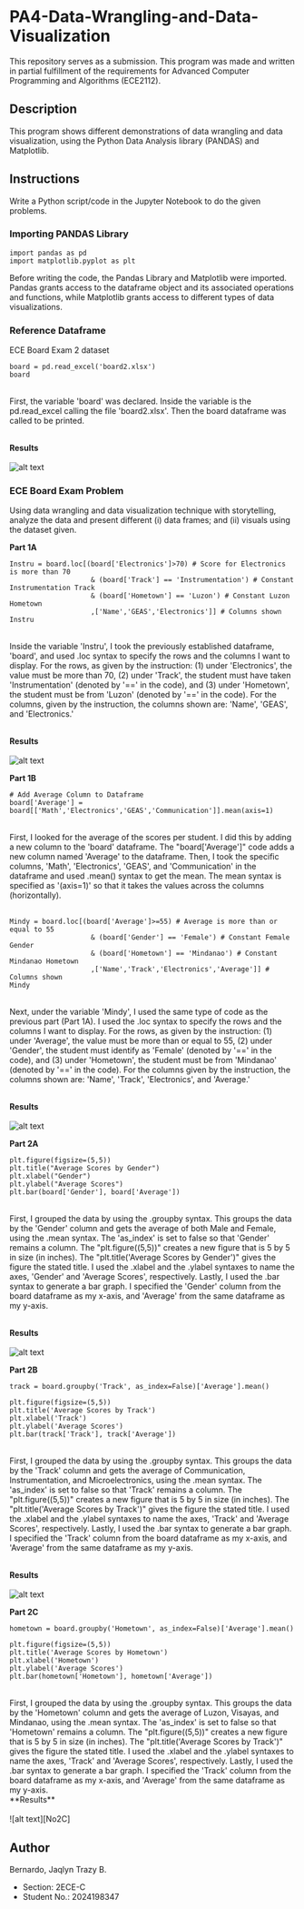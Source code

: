 # PA4-Data-Wrangling-and-Data-Visualization
This repository serves as a submission. This program was made and written in partial fulfillment of the requirements for Advanced Computer Programming and Algorithms (ECE2112).

## Description
This program shows different demonstrations of data wrangling and data visualization, using the Python Data Analysis library (PANDAS) and Matplotlib.

## Instructions
Write a Python script/code in the Jupyter Notebook to do the given problems.

### Importing PANDAS Library
```
import pandas as pd
import matplotlib.pyplot as plt
```
Before writing the code, the Pandas Library and Matplotlib were imported. Pandas grants access to the dataframe object and its associated operations and functions, while Matplotlib grants access to different types of data visualizations.

### Reference Dataframe
ECE Board Exam 2 dataset
```
board = pd.read_excel('board2.xlsx')
board
```
<br>
First, the variable 'board' was declared. Inside the variable is the pd.read_excel calling the file 'board2.xlsx'. Then the board dataframe was called to be printed.
<br><br>

**Results**
<br><br>
![alt text][RefDF]

[RefDF]: Results/RefDF.png

### ECE Board Exam Problem
Using data wrangling and data visualization technique with storytelling, analyze the data and present different (i) data frames; and (ii) visuals using the dataset given.

**Part 1A**
```
Instru = board.loc[(board['Electronics']>70) # Score for Electronics is more than 70
                    & (board['Track'] == 'Instrumentation') # Constant Instrumentation Track
                    & (board['Hometown'] == 'Luzon') # Constant Luzon Hometown
                    ,['Name','GEAS','Electronics']] # Columns shown
Instru
```
<br>
Inside the variable 'Instru', I took the previously established dataframe, 'board', and used .loc syntax to specify the rows and the columns I want to display. For the rows, as given by the instruction: (1) under 'Electronics', the value must be more than 70, (2) under 'Track', the student must have taken 'Instrumentation' (denoted by '==' in the code), and (3) under 'Hometown', the student must be from 'Luzon' (denoted by '==' in the code). For the columns, given by the instruction, the columns shown are: 'Name', 'GEAS', and 'Electronics.'
<br><br>

**Results**
<br><br>
![alt text][No1A]

[No1A]: Results/No1A.png

**Part 1B**
```
# Add Average Column to Dataframe
board['Average'] = board[['Math','Electronics','GEAS','Communication']].mean(axis=1)
```
<br>
First, I looked for the average of the scores per student. I did this by adding a new column to the 'board' dataframe. The "board['Average']" code adds a new column named 'Average' to the dataframe. Then, I took the specific columns, 'Math', 'Electronics', 'GEAS', and 'Communication' in the dataframe and used .mean() syntax to get the mean. The mean syntax is specified as '(axis=1)' so that it takes the values across the columns (horizontally). 
<br><br>

```
Mindy = board.loc[(board['Average']>=55) # Average is more than or equal to 55
                    & (board['Gender'] == 'Female') # Constant Female Gender
                    & (board['Hometown'] == 'Mindanao') # Constant Mindanao Hometown
                    ,['Name','Track','Electronics','Average']] # Columns shown
Mindy
```
<br>
Next, under the variable 'Mindy', I used the same type of code as the previous part (Part 1A). I used the .loc syntax to specify the rows and the columns I want to display. For the rows, as given by the instruction: (1) under 'Average', the value must be more than  or equal to 55, (2) under 'Gender', the student must identify as 'Female' (denoted by '==' in the code), and (3) under 'Hometown', the student must be from 'Mindanao' (denoted by '==' in the code). For the columns given by the instruction, the columns shown are: 'Name', 'Track', 'Electronics', and 'Average.' 
<br><br>

**Results**
<br><br>
![alt text][No1B]

[No1B]: Results/No1B.png

**Part 2A**
```
plt.figure(figsize=(5,5))
plt.title("Average Scores by Gender")
plt.xlabel("Gender")
plt.ylabel("Average Scores")
plt.bar(board['Gender'], board['Average'])
```
<br>
First, I grouped the data by using the .groupby syntax. This groups the data by the 'Gender' column and gets the average of both Male and Female, using the .mean syntax. The 'as_index' is set to false so that 'Gender' remains a column. The "plt.figure((5,5))" creates a new figure that is 5 by 5 in size (in inches). The "plt.title('Average Scores by Gender')" gives the figure the stated title. I used the .xlabel and the .ylabel syntaxes to name the axes, 'Gender' and 'Average Scores', respectively. Lastly, I used the .bar syntax to generate a bar graph. I specified the 'Gender' column from the board dataframe as my x-axis, and 'Average' from the same dataframe as my y-axis. 
<br><br>

**Results**
<br><br>
![alt text][No2A]

[No2A]: Results/No2A.png

**Part 2B**
```
track = board.groupby('Track', as_index=False)['Average'].mean()

plt.figure(figsize=(5,5))
plt.title('Average Scores by Track')
plt.xlabel('Track')
plt.ylabel('Average Scores')
plt.bar(track['Track'], track['Average'])
```
<br>
First, I grouped the data by using the .groupby syntax. This groups the data by the 'Track' column and gets the average of Communication, Instrumentation, and Microelectronics, using the .mean syntax. The 'as_index' is set to false so that 'Track' remains a column. The "plt.figure((5,5))" creates a new figure that is 5 by 5 in size (in inches). The "plt.title('Average Scores by Track')" gives the figure the stated title. I used the .xlabel and the .ylabel syntaxes to name the axes, 'Track' and 'Average Scores', respectively. Lastly, I used the .bar syntax to generate a bar graph. I specified the 'Track' column from the board dataframe as my x-axis, and 'Average' from the same dataframe as my y-axis. 
<br><br>

**Results**
<br><br>
![alt text][No2B]

[No2B]: Results/No2B.png

**Part 2C**
```
hometown = board.groupby('Hometown', as_index=False)['Average'].mean()

plt.figure(figsize=(5,5))
plt.title('Average Scores by Hometown')
plt.xlabel('Hometown')
plt.ylabel('Average Scores')
plt.bar(hometown['Hometown'], hometown['Average'])
```
<br>
First, I grouped the data by using the .groupby syntax. This groups the data by the 'Hometown' column and gets the average of Luzon, Visayas, and Mindanao, using the .mean syntax. The 'as_index' is set to false so that 'Hometown' remains a column. The "plt.figure((5,5))" creates a new figure that is 5 by 5 in size (in inches). The "plt.title('Average Scores by Track')" gives the figure the stated title. I used the .xlabel and the .ylabel syntaxes to name the axes, 'Track' and 'Average Scores', respectively. Lastly, I used the .bar syntax to generate a bar graph. I specified the 'Track' column from the board dataframe as my x-axis, and 'Average' from the same dataframe as my y-axis. 
<br>
**Results**
<br><br>
![alt text][No2C]

[No2C]: Results/No2C.png



## Author
Bernardo, Jaqlyn Trazy B.
* Section: 2ECE-C
* Student No.: 2024198347
